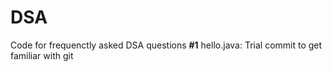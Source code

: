 # DSA
Code for frequenctly asked DSA questions
**#1** hello.java: Trial commit to get familiar with git
